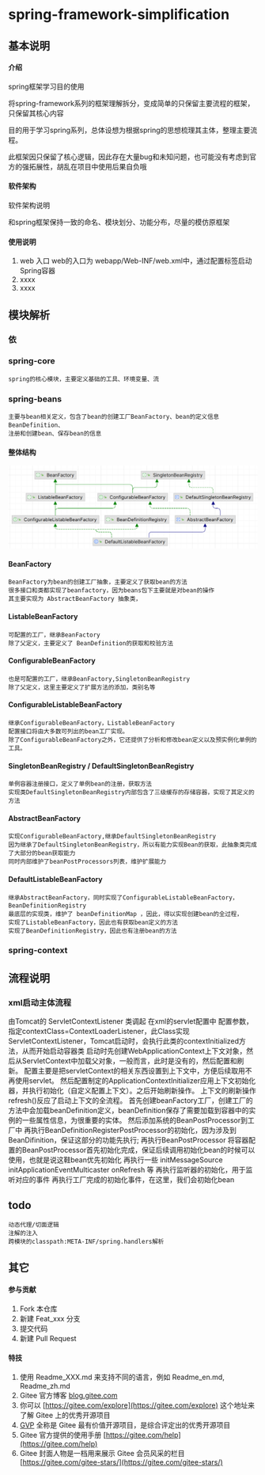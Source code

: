 # spring-framework-simplification

## 基本说明

#### 介绍

spring框架学习目的使用

将spring-framework系列的框架理解拆分，变成简单的只保留主要流程的框架，只保留其核心内容

目的用于学习spring系列，总体设想为根据spring的思想梳理其主体，整理主要流程。

此框架因只保留了核心逻辑，因此存在大量bug和未知问题，也可能没有考虑到官方的强拓展性，胡乱在项目中使用后果自负哦


#### 软件架构
软件架构说明

和spring框架保持一致的命名、模块划分、功能分布，尽量的模仿原框架

#### 使用说明

1.  web 入口
    web的入口为 webapp/Web-INF/web.xml中，通过配置<listener>标签启动Spring容器
2.  xxxx
3.  xxxx

## 模块解析

### 依

### spring-core
    spring的核心模块，主要定义基础的工具、环境变量、流
### spring-beans
    主要与bean相关定义，包含了bean的创建工厂BeanFactory、bean的定义信息BeanDefinition、
    注册和创建bean、保存bean的信息
#### 整体结构 

![img.png](docs/image/img.png)

#### BeanFactory
    BeanFactory为bean的创建工厂抽象，主要定义了获取bean的方法
    很多接口和类都实现了beanfactory，因为beans包下主要就是对bean的操作
    其主要实现为 AbstractBeanFactory 抽象类，
#### ListableBeanFactory
    可配置的工厂，继承BeanFactory
    除了父定义，主要定义了 BeanDefinition的获取和校验方法
#### ConfigurableBeanFactory
    也是可配置的工厂，继承BeanFactory,SingletonBeanRegistry
    除了父定义，这里主要定义了扩展方法的添加，类别名等
#### ConfigurableListableBeanFactory
    继承ConfigurableBeanFactory，ListableBeanFactory
    配置接口将由大多数可列出的bean工厂实现。
    除了ConfigurableBeanFactory之外，它还提供了分析和修改bean定义以及预实例化单例的工具。
#### SingletonBeanRegistry / DefaultSingletonBeanRegistry
    单例容器注册接口，定义了单例bean的注册，获取方法
    实现类DefaultSingletonBeanRegistry内部包含了三级缓存的存储容器，实现了其定义的方法

#### AbstractBeanFactory
    实现ConfigurableBeanFactory,继承DefaultSingletonBeanRegistry
    因为继承了DefaultSingletonBeanRegistry，所以有能力实现Bean的获取，此抽象类完成了大部分的bean获取能力
    同时内部维护了beanPostProcessors列表，维护扩展能力
#### DefaultListableBeanFactory
    继承AbstractBeanFactory，同时实现了ConfigurableListableBeanFactory，BeanDefinitionRegistry
    最底层的实现类，维护了 beanDefinitionMap ，因此，得以实现创建bean的全过程，
    实现了ListableBeanFactory，因此也有获取bean定义的方法
    实现了BeanDefinitionRegistry，因此也有注册bean的方法


### spring-context


### 

## 流程说明
### xml启动主体流程
由Tomcat的 ServletContextListener 类调起
在xml的servlet配置中 配置<context-param>参数，指定contextClass=ContextLoaderListener，此Class实现ServletContextListener，Tomcat启动时，会执行此类的contextInitialized方法，从而开始启动容器类
启动时先创建WebApplicationContext上下文对象，然后从ServletContext中加载父对象，一般而言，此时是没有的，然后配置和刷新。
配置主要是把servletContext的相关东西设置到上下文中，方便后续取用不再使用servlet。
然后配置制定的ApplicationContextInitializer应用上下文初始化器，并执行初始化（自定义配置上下文）。之后开始刷新操作。
上下文的刷新操作refresh()反应了启动上下文的全流程。
    首先创建beanFactory工厂，创建工厂的方法中会加载beanDefinition定义，beanDefinition保存了需要加载到容器中的实例的一些属性信息，为很重要的实体。
    然后添加系统的BeanPostProcessor到工厂中
    再执行BeanDefinitionRegisterPostProcessor的初始化，因为涉及到BeanDifinition，保证这部分的功能先执行;
    再执行BeanPostProcessor 将容器配置的BeanPostProcessor首先初始化完成，保证后续调用初始化bean的时候可以使用，也就是说这鞋bean优先初始化
    再执行一些 initMessageSource initApplicationEventMulticaster onRefresh 等
    再执行监听器的初始化，用于监听对应的事件
    再执行工厂完成的初始化事件，在这里，我们会初始化bean



## todo
    动态代理/切面逻辑
    注解的注入
    跨模块的classpath:META-INF/spring.handlers解析

## 其它

#### 参与贡献

1.  Fork 本仓库
2.  新建 Feat_xxx 分支
3.  提交代码
4.  新建 Pull Request


#### 特技

1.  使用 Readme\_XXX.md 来支持不同的语言，例如 Readme\_en.md, Readme\_zh.md
2.  Gitee 官方博客 [blog.gitee.com](https://blog.gitee.com)
3.  你可以 [https://gitee.com/explore](https://gitee.com/explore) 这个地址来了解 Gitee 上的优秀开源项目
4.  [GVP](https://gitee.com/gvp) 全称是 Gitee 最有价值开源项目，是综合评定出的优秀开源项目
5.  Gitee 官方提供的使用手册 [https://gitee.com/help](https://gitee.com/help)
6.  Gitee 封面人物是一档用来展示 Gitee 会员风采的栏目 [https://gitee.com/gitee-stars/](https://gitee.com/gitee-stars/)
